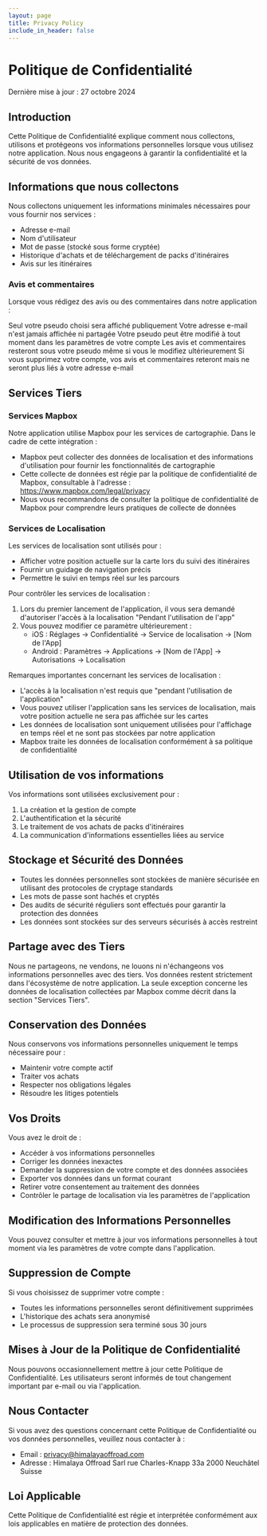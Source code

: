 ```yaml
---
layout: page
title: Privacy Policy
include_in_header: false
---
```

# Politique de Confidentialité

Dernière mise à jour : 27 octobre 2024

## Introduction
Cette Politique de Confidentialité explique comment nous collectons, utilisons et protégeons vos informations personnelles lorsque vous utilisez notre application. Nous nous engageons à garantir la confidentialité et la sécurité de vos données.

## Informations que nous collectons
Nous collectons uniquement les informations minimales nécessaires pour vous fournir nos services :
- Adresse e-mail
- Nom d'utilisateur
- Mot de passe (stocké sous forme cryptée)
- Historique d'achats et de téléchargement de packs d'itinéraires
- Avis sur les itinéraires

### Avis et commentaires
Lorsque vous rédigez des avis ou des commentaires dans notre application :

Seul votre pseudo choisi sera affiché publiquement
Votre adresse e-mail n'est jamais affichée ni partagée
Votre pseudo peut être modifié à tout moment dans les paramètres de votre compte
Les avis et commentaires resteront sous votre pseudo même si vous le modifiez ultérieurement
Si vous supprimez votre compte, vos avis et commentaires reteront mais ne seront plus liés à votre adresse e-mail

## Services Tiers
### Services Mapbox
Notre application utilise Mapbox pour les services de cartographie. Dans le cadre de cette intégration :
- Mapbox peut collecter des données de localisation et des informations d'utilisation pour fournir les fonctionnalités de cartographie
- Cette collecte de données est régie par la politique de confidentialité de Mapbox, consultable à l'adresse : https://www.mapbox.com/legal/privacy
- Nous vous recommandons de consulter la politique de confidentialité de Mapbox pour comprendre leurs pratiques de collecte de données

### Services de Localisation
Les services de localisation sont utilisés pour :
- Afficher votre position actuelle sur la carte lors du suivi des itinéraires
- Fournir un guidage de navigation précis
- Permettre le suivi en temps réel sur les parcours

Pour contrôler les services de localisation :
1. Lors du premier lancement de l'application, il vous sera demandé d'autoriser l'accès à la localisation "Pendant l'utilisation de l'app"
2. Vous pouvez modifier ce paramètre ultérieurement :
   - iOS : Réglages → Confidentialité → Service de localisation → [Nom de l'App]
   - Android : Paramètres → Applications → [Nom de l'App] → Autorisations → Localisation

Remarques importantes concernant les services de localisation :
- L'accès à la localisation n'est requis que "pendant l'utilisation de l'application"
- Vous pouvez utiliser l'application sans les services de localisation, mais votre position actuelle ne sera pas affichée sur les cartes
- Les données de localisation sont uniquement utilisées pour l'affichage en temps réel et ne sont pas stockées par notre application
- Mapbox traite les données de localisation conformément à sa politique de confidentialité

## Utilisation de vos informations
Vos informations sont utilisées exclusivement pour :
1. La création et la gestion de compte
2. L'authentification et la sécurité
3. Le traitement de vos achats de packs d'itinéraires
4. La communication d'informations essentielles liées au service

## Stockage et Sécurité des Données
- Toutes les données personnelles sont stockées de manière sécurisée en utilisant des protocoles de cryptage standards
- Les mots de passe sont hachés et cryptés
- Des audits de sécurité réguliers sont effectués pour garantir la protection des données
- Les données sont stockées sur des serveurs sécurisés à accès restreint

## Partage avec des Tiers
Nous ne partageons, ne vendons, ne louons ni n'échangeons vos informations personnelles avec des tiers. Vos données restent strictement dans l'écosystème de notre application. La seule exception concerne les données de localisation collectées par Mapbox comme décrit dans la section "Services Tiers".

## Conservation des Données
Nous conservons vos informations personnelles uniquement le temps nécessaire pour :
- Maintenir votre compte actif
- Traiter vos achats
- Respecter nos obligations légales
- Résoudre les litiges potentiels

## Vos Droits
Vous avez le droit de :
- Accéder à vos informations personnelles
- Corriger les données inexactes
- Demander la suppression de votre compte et des données associées
- Exporter vos données dans un format courant
- Retirer votre consentement au traitement des données
- Contrôler le partage de localisation via les paramètres de l'application

## Modification des Informations Personnelles
Vous pouvez consulter et mettre à jour vos informations personnelles à tout moment via les paramètres de votre compte dans l'application.

## Suppression de Compte
Si vous choisissez de supprimer votre compte :
- Toutes les informations personnelles seront définitivement supprimées
- L'historique des achats sera anonymisé
- Le processus de suppression sera terminé sous 30 jours

## Mises à Jour de la Politique de Confidentialité
Nous pouvons occasionnellement mettre à jour cette Politique de Confidentialité. Les utilisateurs seront informés de tout changement important par e-mail ou via l'application.

## Nous Contacter
Si vous avez des questions concernant cette Politique de Confidentialité ou vos données personnelles, veuillez nous contacter à :
- Email : privacy@himalayaoffroad.com
- Adresse : 
Himalaya Offroad Sarl
rue Charles-Knapp 33a
2000 Neuchâtel
Suisse

## Loi Applicable
Cette Politique de Confidentialité est régie et interprétée conformément aux lois applicables en matière de protection des données.
